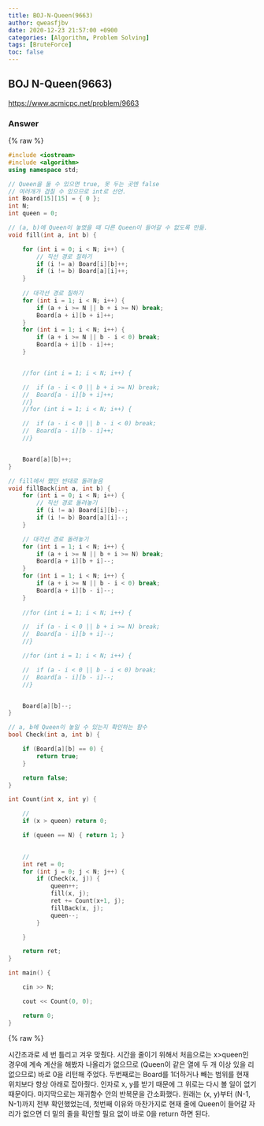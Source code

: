 ```yaml
---
title: BOJ-N-Queen(9663)
author: qweasfjbv
date: 2020-12-23 21:57:00 +0900
categories: [Algorithm, Problem Solving]
tags: [BruteForce]
toc: false
---
```


## BOJ N-Queen(9663)

<https://www.acmicpc.net/problem/9663>

### Answer

{% raw %}
```cpp
#include <iostream>
#include <algorithm>
using namespace std;

// Queen을 둘 수 있으면 true, 못 두는 곳엔 false
// 여러개가 겹칠 수 있으므로 int로 선언.
int Board[15][15] = { 0 };
int N;
int queen = 0;

// (a, b)에 Queen이 놓였을 때 다른 Queen이 들어갈 수 없도록 만듦.
void fill(int a, int b) {

	for (int i = 0; i < N; i++) {
		// 직선 경로 칠하기
		if (i != a) Board[i][b]++;
		if (i != b) Board[a][i]++;
	}
	
	// 대각선 경로 칠하기
	for (int i = 1; i < N; i++) {
		if (a + i >= N || b + i >= N) break;
		Board[a + i][b + i]++;
	}
	for (int i = 1; i < N; i++) {
		if (a + i >= N || b - i < 0) break;
		Board[a + i][b - i]++;
	}


	//for (int i = 1; i < N; i++) {

	//	if (a - i < 0 || b + i >= N) break;
	//	Board[a - i][b + i]++;
	//}
	//for (int i = 1; i < N; i++) {

	//	if (a - i < 0 || b - i < 0) break;
	//	Board[a - i][b - i]++;
	//}


	Board[a][b]++;
}

// fill에서 했던 반대로 돌려놓음
void fillBack(int a, int b) {
	for (int i = 0; i < N; i++) {
		// 직선 경로 돌려놓기
		if (i != a) Board[i][b]--;
		if (i != b) Board[a][i]--;
	}

	// 대각선 경로 돌려놓기
	for (int i = 1; i < N; i++) {
		if (a + i >= N || b + i >= N) break;
		Board[a + i][b + i]--;
	}
	for (int i = 1; i < N; i++) {
		if (a + i >= N || b - i < 0) break;
		Board[a + i][b - i]--;
	}
	
	//for (int i = 1; i < N; i++) {

	//	if (a - i < 0 || b + i >= N) break;
	//	Board[a - i][b + i]--;
	//}

	//for (int i = 1; i < N; i++) {

	//	if (a - i < 0 || b - i < 0) break;
	//	Board[a - i][b - i]--;
	//}


	Board[a][b]--;
}

// a, b에 Queen이 놓일 수 있는지 확인하는 함수
bool Check(int a, int b) {

	if (Board[a][b] == 0) {
		return true;
	}

	return false;
}

int Count(int x, int y) {

	//
	if (x > queen) return 0;

	if (queen == N) { return 1; }

	
    //
	int ret = 0;
	for (int j = 0; j < N; j++) {
		if (Check(x, j)) {
			queen++;
			fill(x, j);
			ret += Count(x+1, j);
			fillBack(x, j);
			queen--;
		}

	}

	return ret;
}

int main() {

	cin >> N;

	cout << Count(0, 0);

	return 0;
}
```
{% raw %}

시간초과로 세 번 틀리고 겨우 맞췄다.
시간을 줄이기 위해서 처음으로는 x>queen인 경우에 계속 계산을 해봤자 나올리가 없으므로 (Queen이 같은 열에 두 개 이상 있을 리 없으므로) 바로 0을 리턴해 주었다.
두번째로는 Board를 1더하거나 빼는 범위를 현재 위치보다 항상 아래로 잡아줬다. 인자로 x, y를 받기 때문에 그 위로는 다시 볼 일이 없기 때문이다.
마지막으로는 재귀함수 안의 반복문을 간소화했다. 원래는 (x, y)부터 (N-1, N-1)까지 전부 확인했었는데, 첫번째 이유와 마찬가지로 현재 줄에 Queen이 들어갈 자리가 없으면 더 밑의 줄을 확인할 필요 없이 바로 0을 return 하면 된다.